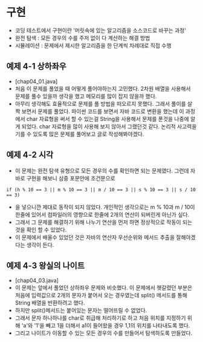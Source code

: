# 구현
- 코딩 테스트에서 구현이란 '머릿속에 있는 알고리즘을 소스코드로 바꾸는 과정'
- 완전 탐색 : 모든 경우의 수를 주저 없이 다 계산하는 해결 방법
- 시뮬레이션 : 문제에서 제시한 알고리즘을 한 단계씩 차례대로 직접 수행
## 예제 4-1 상하좌우
- [chap04_01.java]
- 처음 이 문제를 풀었을 때 어떻게 풀어야하는지 고민했다. 2차원 배열을 사용해서 문제를 풀수 있을까 생각을 했고 메모리를 많이 잡지 않을까 했다.
- 아무리 생각해도 효율적으로 문제를 풀 방법을 떠오르지 못했다. 그래서 풀이를 살짝 보면서 문제를 풀었다. 파이썬 코드를 보면서 자바 코드로 변환을 했는데 이 과정에서 char 자료형을 써서 할 수 있는걸 String을 사용해서 문제를 푼것을 나중에 알게 되었다. char 자료형을 많이 사용해 보지 않아서 그랬던것 같다. 논리적 사고력을 기를 수 있도록 많은 문제를 풀어보고 글로 작성해봐야겠다.
## 예제 4-2 시각
- 이 문제는 완전 탐색 유형으로 모든 경우의 수를 확인하면 되는 문제였다. 그런데 자바로 구현을 해보니 삼중 포문안에 조건문으로
``` 
if (h % 10 == 3 || m % 10 == 3 || m / 10 == 3 || s % 10 == 3 || s / 10 == 3)
``` 
- 을 넣으니깐 제대로 동작이 되지 않았다. 개인적인 생각으로는 m % 10과 m / 10이 한줄에 있어서 컴파일러의 영향으로 한줄에 2개의 연산이 되버린게 아닌가 싶다.
- 그래서 그 문제를 해결하기 위해 나누기 연산을 먼저 하면 정상적으로 작동이 되는것을 확인 할 수 있었다.
- 이 문제에서 배울수 있었던 것은 자바의 연산자 우선순위와 메서드 추출을 잘해야겠다는 생각이 든다.
## 예제 4-3 왕실의 나이트
- [chap04_03.java]
- 이 문제는 앞에서 풀었던 상하좌우 문제와 비슷했다. 이 문제에서 헷갈렸던 부분은 처음에 입력값으로 2개의 문자가 붙어서 오는 경우였는데 split() 메서드를 통해 String 배열을 반환하려고 했다.
- 하지만 split()메서드는 붙어있는 문자는 떨어뜨릴 수 없었다.
- 그래서 문자 하나하나를 char로 취급해 처리하기로 하고 처음 위치를 지정하기 위해 'a'와 '1'을 빼고 1을 더해서 a1이 들어왔을 경우 1,1의 위치를 나타내도록 했다.
- 그리고 나이트가 이동할 수 있는 모든 경우의 수를 만들어서 탐색하도록 만들었다.